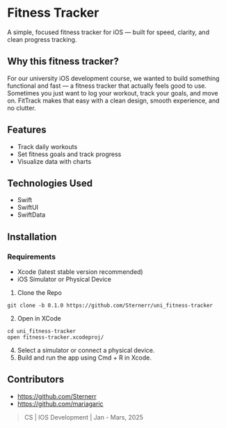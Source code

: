# Fitness Tracker
A simple, focused fitness tracker for iOS — built for speed, clarity, and clean progress tracking.

## Why this fitness tracker?
For our university iOS development course, we wanted to build something functional and fast — a fitness tracker that actually feels good to use.
Sometimes you just want to log your workout, track your goals, and move on. FitTrack makes that easy with a clean design, smooth experience, and no clutter.

## Features
  - Track daily workouts
  - Set fitness goals and track progress
  - Visualize data with charts

## Technologies Used
  - Swift
  - SwiftUI
  - SwiftData

## Installation

### Requirements
  - Xcode (latest stable version recommended)
  - iOS Simulator or Physical Device

1. Clone the Repo
```
git clone -b 0.1.0 https://github.com/Sternerr/uni_fitness-tracker
```

2. Open in XCode
```
cd uni_fitness-tracker
open fitness-tracker.xcodeproj/
```

4. Select a simulator or connect a physical device.
5. Build and run the app using Cmd + R in Xcode.

## Contributors
  - https://github.com/Sternerr
  - https://github.com/mariagaric


> CS | IOS Development | Jan - Mars, 2025
